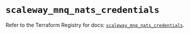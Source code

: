 # `scaleway_mnq_nats_credentials`

Refer to the Terraform Registry for docs: [`scaleway_mnq_nats_credentials`](https://registry.terraform.io/providers/scaleway/scaleway/2.42.1/docs/resources/mnq_nats_credentials).
